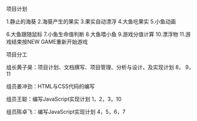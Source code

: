 项目计划

1.静止的海葵
2.海葵产生的果实
3.果实自动漂浮
4.大鱼吃果实
5.小鱼动画

6.大鱼跟随鼠标
7.小鱼生命值判断
8.大鱼喂小鱼
9.游戏分值计算
10.漂浮物
11.游戏结束按NEW GAME重新开始游戏

项目分工

组长黄子昊：项目计划、文档撰写、项目管理、分析与设计，及实现计划 8， 9，11

组员姜冲劲：HTML与CSS代码的编写

组员王聪：编写JavaScript实现计划 1，2，3，10

组员陈卓飞：编写JavaScript实现计划 4，5，6，7
